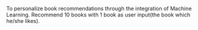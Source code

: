 To personalize book recommendations through the integration of Machine Learning.
Recommend 10 books with 1 book as user input(the book which he/she likes).
